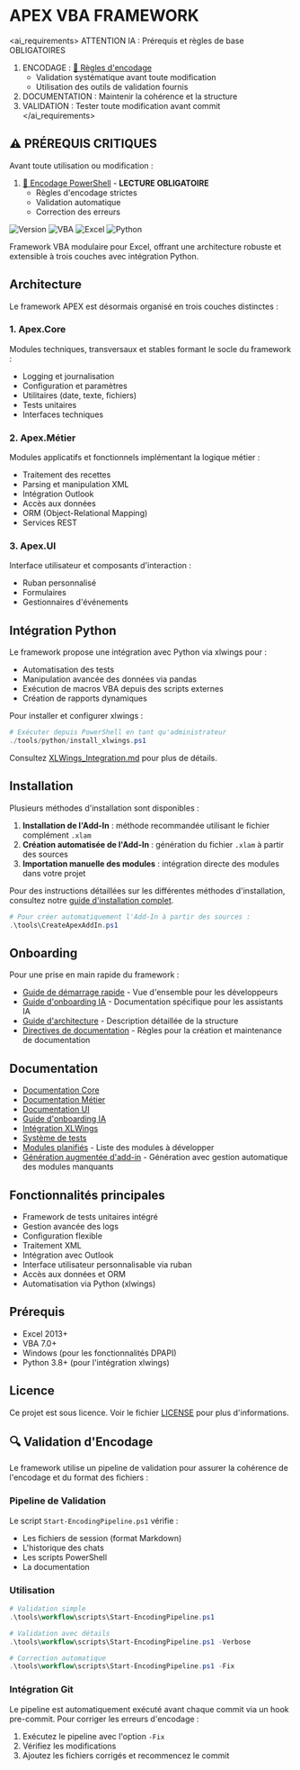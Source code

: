 # APEX VBA FRAMEWORK

<ai_requirements>
ATTENTION IA : Prérequis et règles de base OBLIGATOIRES
1. ENCODAGE : [📝 Règles d'encodage](docs/requirements/powershell_encoding.md)
   - Validation systématique avant toute modification
   - Utilisation des outils de validation fournis
2. DOCUMENTATION : Maintenir la cohérence et la structure
3. VALIDATION : Tester toute modification avant commit
</ai_requirements>

## ⚠️ PRÉREQUIS CRITIQUES
Avant toute utilisation ou modification :
1. [📝 Encodage PowerShell](docs/requirements/powershell_encoding.md) - **LECTURE OBLIGATOIRE**
   - Règles d'encodage strictes
   - Validation automatique
   - Correction des erreurs

![Version](https://img.shields.io/badge/Version-1.1.0-blue)
![VBA](https://img.shields.io/badge/Language-VBA-brightgreen)
![Excel](https://img.shields.io/badge/Platform-Excel-green)
![Python](https://img.shields.io/badge/Integration-Python-blue)

Framework VBA modulaire pour Excel, offrant une architecture robuste et extensible à trois couches avec intégration Python.

## Architecture

Le framework APEX est désormais organisé en trois couches distinctes :

### 1. Apex.Core

Modules techniques, transversaux et stables formant le socle du framework :

- Logging et journalisation
- Configuration et paramètres
- Utilitaires (date, texte, fichiers)
- Tests unitaires
- Interfaces techniques

### 2. Apex.Métier

Modules applicatifs et fonctionnels implémentant la logique métier :

- Traitement des recettes
- Parsing et manipulation XML
- Intégration Outlook
- Accès aux données
- ORM (Object-Relational Mapping)
- Services REST

### 3. Apex.UI

Interface utilisateur et composants d'interaction :

- Ruban personnalisé
- Formulaires
- Gestionnaires d'événements

## Intégration Python

Le framework propose une intégration avec Python via xlwings pour :

- Automatisation des tests
- Manipulation avancée des données via pandas
- Exécution de macros VBA depuis des scripts externes
- Création de rapports dynamiques

Pour installer et configurer xlwings :

```powershell
# Exécuter depuis PowerShell en tant qu'administrateur
./tools/python/install_xlwings.ps1
```

Consultez [XLWings_Integration.md](docs/Components/XLWings_Integration.md) pour plus de détails.

## Installation

Plusieurs méthodes d'installation sont disponibles :

1. **Installation de l'Add-In** : méthode recommandée utilisant le fichier complément `.xlam`
2. **Création automatisée de l'Add-In** : génération du fichier `.xlam` à partir des sources
3. **Importation manuelle des modules** : intégration directe des modules dans votre projet

Pour des instructions détaillées sur les différentes méthodes d'installation, consultez notre [guide d'installation complet](docs/Installation.md).

```powershell
# Pour créer automatiquement l'Add-In à partir des sources :
.\tools\CreateApexAddIn.ps1
```

## Onboarding

Pour une prise en main rapide du framework :

- [Guide de démarrage rapide](docs/QuickStartGuide.md) - Vue d'ensemble pour les développeurs
- [Guide d'onboarding IA](docs/AI_ONBOARDING_GUIDE.md) - Documentation spécifique pour les assistants IA
- [Guide d'architecture](docs/ARCHITECTURE.md) - Description détaillée de la structure
- [Directives de documentation](docs/DOCUMENTATION_GUIDELINES.md) - Règles pour la création et maintenance de documentation

## Documentation

- [Documentation Core](docs/CORE.md)
- [Documentation Métier](docs/METIER.md)
- [Documentation UI](docs/UI.md)
- [Guide d'onboarding IA](docs/AI_ONBOARDING_GUIDE.md)
- [Intégration XLWings](docs/Components/XLWings_Integration.md)
- [Système de tests](docs/Components/Testing.md)
- [Modules planifiés](docs/MODULES_PLANIFIES.md) - Liste des modules à développer
- [Génération augmentée d'add-in](docs/GENERATE_ADDIN_AUGMENTED.md) - Génération avec gestion automatique des modules manquants

## Fonctionnalités principales

- Framework de tests unitaires intégré
- Gestion avancée des logs
- Configuration flexible
- Traitement XML
- Intégration avec Outlook
- Interface utilisateur personnalisable via ruban
- Accès aux données et ORM
- Automatisation via Python (xlwings)

## Prérequis

- Excel 2013+
- VBA 7.0+
- Windows (pour les fonctionnalités DPAPI)
- Python 3.8+ (pour l'intégration xlwings)

## Licence

Ce projet est sous licence. Voir le fichier [LICENSE](LICENSE) pour plus d'informations.

## 🔍 Validation d'Encodage

Le framework utilise un pipeline de validation pour assurer la cohérence de l'encodage et du format des fichiers :

### Pipeline de Validation

Le script `Start-EncodingPipeline.ps1` vérifie :
- Les fichiers de session (format Markdown)
- L'historique des chats
- Les scripts PowerShell
- La documentation

### Utilisation

```powershell
# Validation simple
.\tools\workflow\scripts\Start-EncodingPipeline.ps1

# Validation avec détails
.\tools\workflow\scripts\Start-EncodingPipeline.ps1 -Verbose

# Correction automatique
.\tools\workflow\scripts\Start-EncodingPipeline.ps1 -Fix
```

### Intégration Git

Le pipeline est automatiquement exécuté avant chaque commit via un hook pre-commit.
Pour corriger les erreurs d'encodage :
1. Exécutez le pipeline avec l'option `-Fix`
2. Vérifiez les modifications
3. Ajoutez les fichiers corrigés et recommencez le commit

